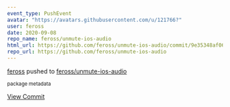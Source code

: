 ```yaml
---
event_type: PushEvent
avatar: "https://avatars.githubusercontent.com/u/121766?"
user: feross
date: 2020-09-08
repo_name: feross/unmute-ios-audio
html_url: https://github.com/feross/unmute-ios-audio/commit/9e35348af06e976f82f136bcb1d789c2b181ca83
repo_url: https://github.com/feross/unmute-ios-audio
---
```


<a href='https://github.com/feross' target='_blank'>feross</a> pushed to <a href='https://github.com/feross/unmute-ios-audio' target='_blank'>feross/unmute-ios-audio</a>

<small>package metadata</small>

<a href='https://github.com/feross/unmute-ios-audio/commit/9e35348af06e976f82f136bcb1d789c2b181ca83' target='_blank'>View Commit</a>